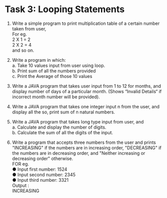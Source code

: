 # Task 3: Looping Statements

1. Write a simple program to print multiplication table of a certain number taken from user,<br>
For eg.<br>
2 X 1 = 2<br>
2 X 2 = 4<br>
and so on.<br>

2. Write a program in which:<br>
a. Take 10 values input from user using loop.<br>
b. Print sum of all the numbers provided<br>
c. Print the Average of those 10 values<br>

3. Write a JAVA program that takes user input from 1 to 12 for months, and display number of days of a particular month. (Shows “Invalid Details“ if incorrect month number will be provided).<br>

4. Write a JAVA program that takes one integer input n from the user, and display all the so, print sum of n natural numbers.<br>

5. Write a JAVA program that takes long type input from user, and<br>
a. Calculate and display the number of digits.<br>
b. Calculate the sum of all the digits of the input.<br>

6. Write a program that accepts three numbers from the user and prints "INCREASING" if the numbers are in increasing order, "DECREASING" if the numbers are in decreasing order, and "Neither increasing or decreasing order" otherwise.<br>
FOR eg.<br>
● Input first number: 1524<br>
● Input second number: 2345<br>
● Input third number: 3321<br>
Output :<br>
INCREASING<br>
